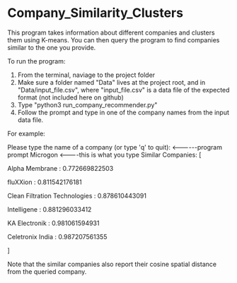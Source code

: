 # Company_Similarity_Clusters
This program takes information about different companies and clusters them using K-means. You can then query the program to find companies similar to the one you provide.

To run the program:
1. From the terminal, naviage to the project folder
2. Make sure a folder named "Data" lives at the project root, and in "Data/input_file.csv", where "input_file.csv" is a data file of the expected format (not included here on github)
3. Type "python3 run_company_recommender.py"
4. Follow the prompt and type in one of the company names from the input data file. 

For example:

Please type the name of a company (or type 'q' to quit): <------program prompt
Microgon <----this is what you type
Similar Companies: [

Alpha Membrane : 0.772669822503

fluXXion : 0.811542176181

Clean Filtration Technologies : 0.878610443091

Intelligene : 0.881296033412

KA Electronik : 0.981061594931

Celetronix India : 0.987207561355

]

Note that the similar companies also report their cosine spatial distance from the queried company. 
